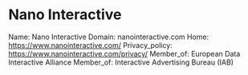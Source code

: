 
# Nano Interactive

Name: Nano Interactive
Domain: nanointeractive.com
Home: https://www.nanointeractive.com/
Privacy_policy: https://www.nanointeractive.com/privacy/
Member_of: European Data Interactive Alliance
Member_of: Interactive Advertising Bureau (IAB)
